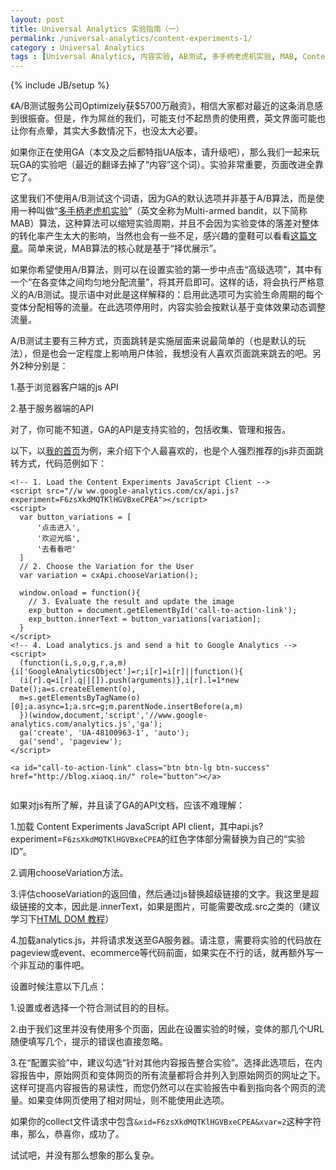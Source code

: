 ```yaml
---
layout: post
title: Universal Analytics 实验指南（一）
permalink: /universal-analytics/content-experiments-1/
category : Universal Analytics
tags : [Universal Analytics, 内容实验, AB测试, 多手柄老虎机实验, MAB, Content Experiments]
---
```

{% include JB/setup %}



《A/B测试服务公司Optimizely获$5700万融资》，相信大家都对最近的这条消息感到很振奋。但是，作为屌丝的我们，可能支付不起昂贵的使用费，英文界面可能也让你有点晕，其实大多数情况下，也没太大必要。

如果你正在使用GA（本文及之后都特指UA版本，请升级吧），那么我们一起来玩玩GA的实验吧（最近的翻译去掉了“内容”这个词）。实验非常重要，页面改进全靠它了。

这里我们不使用A/B测试这个词语，因为GA的默认选项并非基于A/B算法，而是使用一种叫做“[多手柄老虎机实验](https://support.google.com/analytics/answer/2844870?hl=zh-Hans)”（英文全称为Multi-armed bandit，以下简称MAB）算法，这种算法可以缩短实验周期，并且不会因为实验变体的落差对整体的转化率产生太大的影响，当然也会有一些不足，感兴趣的童鞋可以看看[这篇文章](http://visualwebsiteoptimizer.com/split-testing-blog/multi-armed-bandit-algorithm/)。简单来说，MAB算法的核心就是基于“择优展示”。


如果你希望使用A/B算法，则可以在设置实验的第一步中点击“高级选项”，其中有一个“在各变体之间均匀地分配流量”，将其开启即可。这样的话，将会执行严格意义的A/B测试。提示语中对此是这样解释的：启用此选项可为实验生命周期的每个变体分配相等的流量。在此选项停用时，内容实验会按默认基于变体效果动态调整流量。

A/B测试主要有三种方式，页面跳转是实施层面来说最简单的（也是默认的玩法），但是也会一定程度上影响用户体验，我想没有人喜欢页面跳来跳去的吧。另外2种分别是：

1.基于浏览器客户端的js API

2.基于服务器端的API

对了，你可能不知道，GA的API是支持实验的，包括收集、管理和报告。

以下，以[我的首页](http://xiaoq.in/)为例，来介绍下个人最喜欢的，也是个人强烈推荐的js非页面跳转方式，代码范例如下：

```
<!-- 1. Load the Content Experiments JavaScript Client -->
<script src="//w ww.google-analytics.com/cx/api.js?experiment=F6zsXkdMQTKlHGVBxeCPEA"></script>
<script>
  var button_variations = [
      '点击进入',
      '欢迎光临',
      '去看看吧'
  ]
  // 2. Choose the Variation for the User
  var variation = cxApi.chooseVariation();

  window.onload = function(){
    // 3. Evaluate the result and update the image
    exp_button = document.getElementById('call-to-action-link');
    exp_button.innerText = button_variations[variation];
  }
</script>
<!-- 4. Load analytics.js and send a hit to Google Analytics -->
<script>
  (function(i,s,o,g,r,a,m){i['GoogleAnalyticsObject']=r;i[r]=i[r]||function(){
  (i[r].q=i[r].q||[]).push(arguments)},i[r].l=1*new Date();a=s.createElement(o),
  m=s.getElementsByTagName(o)[0];a.async=1;a.src=g;m.parentNode.insertBefore(a,m)
  })(window,document,'script','//www.google-analytics.com/analytics.js','ga');
  ga('create', 'UA-48100963-1', 'auto');
  ga('send', 'pageview');
</script>

<a id="call-to-action-link" class="btn btn-lg btn-success" href="http://blog.xiaoq.in/" role="button"></a>


```

如果对js有所了解，并且读了GA的API文档，应该不难理解：

1.加载 Content Experiments JavaScript API client，其中api.js?experiment=`F6zsXkdMQTKlHGVBxeCPEA`的红色字体部分需替换为自己的“实验 ID”。

2.调用chooseVariation方法。

3.评估chooseVariation的返回值，然后通过js替换超级链接的文字。我这里是超级链接的文本，因此是.innerText，如果是图片，可能需要改成.src之类的（建议学习下[HTML DOM 教程](http://www.w3school.com.cn/htmldom/index.asp)）

4.加载analytics.js，并将请求发送至GA服务器。请注意，需要将实验的代码放在pageview或event、ecommerce等代码前面，如果实在不行的话，就再额外写一个非互动的事件吧。

设置时候注意以下几点：

1.设置或者选择一个符合测试目的的目标。

2.由于我们这里并没有使用多个页面，因此在设置实验的时候，变体的那几个URL随便填写几个，提示的错误也直接忽略。

3.在“配置实验”中，建议勾选“针对其他内容报告整合实验”。选择此选项后，在内容报告中，原始网页和变体网页的所有流量都将合并列入到原始网页的网址之下。这样可提高内容报告的易读性，而您仍然可以在实验报告中看到指向各个网页的流量。如果变体网页使用了相对网址，则不能使用此选项。

如果你的collect文件请求中包含`&xid=F6zsXkdMQTKlHGVBxeCPEA&xvar=2`这种字符串，那么，恭喜你，成功了。

试试吧，并没有那么想象的那么复杂。
